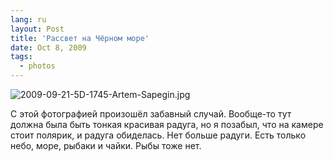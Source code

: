 ```yaml
---
lang: ru
layout: Post
title: 'Рассвет на Чёрном море'
date: Oct 8, 2009
tags:
  - photos
---
```


![2009-09-21-5D-1745-Artem-Sapegin.jpg](photo://325)

С этой фотографией произошёл забавный случай. Вообще-то тут должна была быть тонкая красивая радуга, но я позабыл, что на камере стоит полярик, и радуга обиделась. Нет больше радуги. Есть только небо, море, рыбаки и чайки. Рыбы тоже нет.

